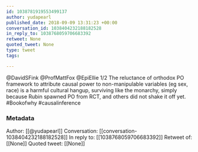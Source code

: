 ```yaml
---
id: 1038781919553499137
author: yudapearl
published_date: 2018-09-09 13:31:23 +00:00
conversation_id: 1038404232188182528
in_reply_to: 1038768059706683392
retweet: None
quoted_tweet: None
type: tweet
tags:

---
```


@DavidSFink @ProfMattFox @EpiEllie 1/2 The reluctance of orthodox PO framework to attribute causal power to non-manipulable variables (eg sex, race) is a harmful cultural hangup, surviving like the monarchy, simply because Rubin spawned PO from RCT, and others did not shake it off yet. #Bookofwhy #causalinference

### Metadata

Author: [[@yudapearl]]
Conversation: [[conversation-1038404232188182528]]
In reply to: [[1038768059706683392]]
Retweet of: [[None]]
Quoted tweet: [[None]]
